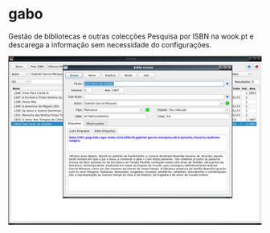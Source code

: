 # gabo
Gestão de bibliotecas e outras colecções
Pesquisa por ISBN na wook.pt e descarega a informação sem necessidade do configurações.


![Screenshot](screenshots/sc1.png)
